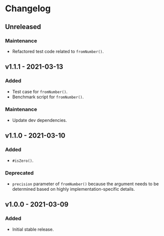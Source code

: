 # Changelog

## Unreleased

### Maintenance

- Refactored test code related to `fromNumber()`.

## v1.1.1 - 2021-03-13

### Added

- Test case for `fromNumber()`.
- Benchmark script for `fromNumber()`.

### Maintenance

- Update dev dependencies.

## v1.1.0 - 2021-03-10

### Added

- `#isZero()`.

### Deprecated

- `precision` parameter of `fromNumber()` because the argument needs to be
  determined based on highly implementation-specific details.

## v1.0.0 - 2021-03-09

### Added

- Initial stable release.
